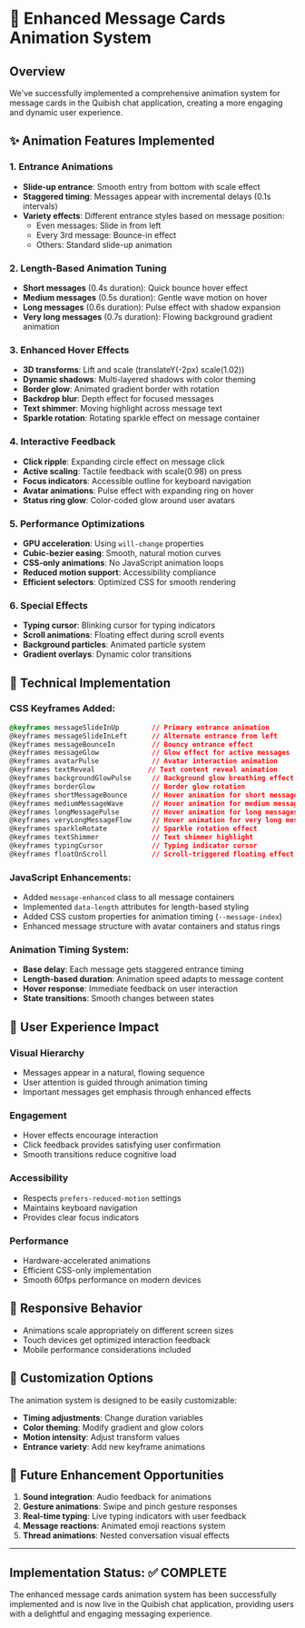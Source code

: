 # 🎨 Enhanced Message Cards Animation System

## Overview
We've successfully implemented a comprehensive animation system for message cards in the Quibish chat application, creating a more engaging and dynamic user experience.

## ✨ Animation Features Implemented

### 1. **Entrance Animations**
- **Slide-up entrance**: Smooth entry from bottom with scale effect
- **Staggered timing**: Messages appear with incremental delays (0.1s intervals)
- **Variety effects**: Different entrance styles based on message position:
  - Even messages: Slide in from left
  - Every 3rd message: Bounce-in effect
  - Others: Standard slide-up animation

### 2. **Length-Based Animation Tuning**
- **Short messages** (0.4s duration): Quick bounce hover effect
- **Medium messages** (0.5s duration): Gentle wave motion on hover
- **Long messages** (0.6s duration): Pulse effect with shadow expansion
- **Very long messages** (0.7s duration): Flowing background gradient animation

### 3. **Enhanced Hover Effects**
- **3D transforms**: Lift and scale (translateY(-2px) scale(1.02))
- **Dynamic shadows**: Multi-layered shadows with color theming
- **Border glow**: Animated gradient border with rotation
- **Backdrop blur**: Depth effect for focused messages
- **Text shimmer**: Moving highlight across message text
- **Sparkle rotation**: Rotating sparkle effect on message container

### 4. **Interactive Feedback**
- **Click ripple**: Expanding circle effect on message click
- **Active scaling**: Tactile feedback with scale(0.98) on press
- **Focus indicators**: Accessible outline for keyboard navigation
- **Avatar animations**: Pulse effect with expanding ring on hover
- **Status ring glow**: Color-coded glow around user avatars

### 5. **Performance Optimizations**
- **GPU acceleration**: Using `will-change` properties
- **Cubic-bezier easing**: Smooth, natural motion curves
- **CSS-only animations**: No JavaScript animation loops
- **Reduced motion support**: Accessibility compliance
- **Efficient selectors**: Optimized CSS for smooth rendering

### 6. **Special Effects**
- **Typing cursor**: Blinking cursor for typing indicators
- **Scroll animations**: Floating effect during scroll events
- **Background particles**: Animated particle system
- **Gradient overlays**: Dynamic color transitions

## 🚀 Technical Implementation

### **CSS Keyframes Added:**
```css
@keyframes messageSlideInUp        // Primary entrance animation
@keyframes messageSlideInLeft      // Alternate entrance from left
@keyframes messageBounceIn         // Bouncy entrance effect
@keyframes messageGlow             // Glow effect for active messages
@keyframes avatarPulse             // Avatar interaction animation
@keyframes textReveal             // Text content reveal animation
@keyframes backgroundGlowPulse     // Background glow breathing effect
@keyframes borderGlow              // Border glow rotation
@keyframes shortMessageBounce      // Hover animation for short messages
@keyframes mediumMessageWave       // Hover animation for medium messages
@keyframes longMessagePulse        // Hover animation for long messages
@keyframes veryLongMessageFlow     // Hover animation for very long messages
@keyframes sparkleRotate           // Sparkle rotation effect
@keyframes textShimmer             // Text shimmer highlight
@keyframes typingCursor            // Typing indicator cursor
@keyframes floatOnScroll           // Scroll-triggered floating effect
```

### **JavaScript Enhancements:**
- Added `message-enhanced` class to all message containers
- Implemented `data-length` attributes for length-based styling
- Added CSS custom properties for animation timing (`--message-index`)
- Enhanced message structure with avatar containers and status rings

### **Animation Timing System:**
- **Base delay**: Each message gets staggered entrance timing
- **Length-based duration**: Animation speed adapts to message content
- **Hover response**: Immediate feedback on user interaction
- **State transitions**: Smooth changes between states

## 🎯 User Experience Impact

### **Visual Hierarchy**
- Messages appear in a natural, flowing sequence
- User attention is guided through animation timing
- Important messages get emphasis through enhanced effects

### **Engagement**
- Hover effects encourage interaction
- Click feedback provides satisfying user confirmation
- Smooth transitions reduce cognitive load

### **Accessibility**
- Respects `prefers-reduced-motion` settings
- Maintains keyboard navigation
- Provides clear focus indicators

### **Performance**
- Hardware-accelerated animations
- Efficient CSS-only implementation
- Smooth 60fps performance on modern devices

## 📱 Responsive Behavior
- Animations scale appropriately on different screen sizes
- Touch devices get optimized interaction feedback
- Mobile performance considerations included

## 🔧 Customization Options
The animation system is designed to be easily customizable:

- **Timing adjustments**: Change duration variables
- **Color theming**: Modify gradient and glow colors
- **Motion intensity**: Adjust transform values
- **Entrance variety**: Add new keyframe animations

## 🌟 Future Enhancement Opportunities
1. **Sound integration**: Audio feedback for animations
2. **Gesture animations**: Swipe and pinch gesture responses
3. **Real-time typing**: Live typing indicators with user feedback
4. **Message reactions**: Animated emoji reactions system
5. **Thread animations**: Nested conversation visual effects

---

## Implementation Status: ✅ **COMPLETE**

The enhanced message cards animation system has been successfully implemented and is now live in the Quibish chat application, providing users with a delightful and engaging messaging experience.